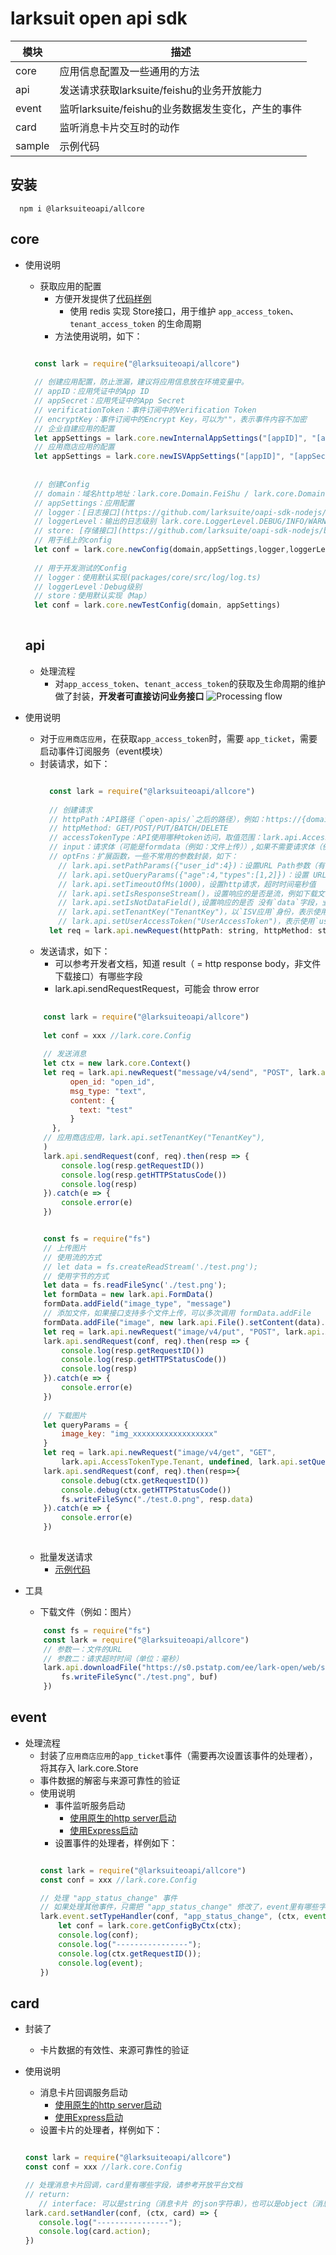# larksuit open api sdk

| 模块    | 描述 | 
|--------------|--------------|
|  core    | 应用信息配置及一些通用的方法  | 
|  api     | 发送请求获取larksuite/feishu的业务开放能力  |  
|  event   | 监听larksuite/feishu的业务数据发生变化，产生的事件  |  
|  card    | 监听消息卡片交互时的动作  | 
|  sample  | 示例代码 |     |

## 安装

```shell script
  npm i @larksuiteoapi/allcore
```

## core

- 使用说明
    - 获取应用的配置
        - 方便开发提供了[代码样例](https://github.com/larksuite/oapi-sdk-nodejs/blob/main/packages/sample/src/config/config.ts)
            - 使用 redis 实现 Store接口，用于维护 `app_access_token`、`tenant_access_token` 的生命周期
        - 方法使用说明，如下：
    ```javascript
      
      const lark = require("@larksuiteoapi/allcore")
  
      // 创建应用配置，防止泄漏，建议将应用信息放在环境变量中。
      // appID：应用凭证中的App ID
      // appSecret：应用凭证中的App Secret
      // verificationToken：事件订阅中的Verification Token
      // encryptKey：事件订阅中的Encrypt Key，可以为""，表示事件内容不加密
      // 企业自建应用的配置
      let appSettings = lark.core.newInternalAppSettings("[appID]", "[appSecret]", "[verificationToken]", "[encryptKey]")
      // 应用商店应用的配置
      let appSettings = lark.core.newISVAppSettings("[appID]", "[appSecret]", "[verificationToken]", "[encryptKey]")
      
      
      // 创建Config
      // domain：域名http地址：lark.core.Domain.FeiShu / lark.core.Domain.LarkSuite
      // appSettings：应用配置
      // logger：[日志接口](https://github.com/larksuite/oapi-sdk-nodejs/blob/main/packages/core/src/log/log.ts)
      // loggerLevel：输出的日志级别 lark.core.LoggerLevel.DEBUG/INFO/WARN/ERROR (packages/core/src/log/log.ts)
      // store: [存储接口](https://github.com/larksuite/oapi-sdk-nodejs/blob/main/packages/core/src/store/store.ts)，用来存储app_ticket/app_access_token/tenant_access_token
      // 用于线上的config
      let conf = lark.core.newConfig(domain,appSettings,logger,loggerLevel,store)    
      
      // 用于开发测试的Config
      // logger：使用默认实现(packages/core/src/log/log.ts)
      // loggerLevel：Debug级别
      // store：使用默认实现（Map）
      let conf = lark.core.newTestConfig(domain, appSettings)
      
    ```

  ## api

    - 处理流程
        - 对`app_access_token`、`tenant_access_token`的获取及生命周期的维护做了封装，**开发者可直接访问业务接口**
          ![Processing flow](api_process.jpg)

- 使用说明
    - 对于`应用商店应用`，在获取`app_access_token`时，需要 `app_ticket`，需要启动事件订阅服务（event模块）
    - 封装请求，如下：
      ```javascript
      
        const lark = require("@larksuiteoapi/allcore")
        
        // 创建请求
        // httpPath：API路径（`open-apis/`之后的路径），例如：https://{domain}/open-apis/authen/v1/user_info，则 httpPath："authen/v1/user_info"
        // httpMethod: GET/POST/PUT/BATCH/DELETE
        // accessTokenType：API使用哪种token访问，取值范围：lark.api.AccessTokenType.App/Tenant/User，例如：lark.api.AccessTokenType.Tenant
        // input：请求体（可能是formdata（例如：文件上传））,如果不需要请求体（例如一些GET请求），则传：undefined
        // optFns：扩展函数，一些不常用的参数封装，如下：
          // lark.api.setPathParams({"user_id":4})：设置URL Path参数（有:前缀）值，当httpPath="users/:user_id"时，请求的URL="https://{domain}/open-apis/users/4"
          // lark.api.setQueryParams({"age":4,"types":[1,2]})：设置 URL qeury，会在url追加?age=4&types=1&types=2
          // lark.api.setTimeoutOfMs(1000)，设置http请求，超时时间毫秒值
          // lark.api.setIsResponseStream()，设置响应的是否是流，例如下载文件，这时：output值是Buffer类型
          // lark.api.setIsNotDataField(),设置响应的是否 没有`data`字段，业务接口都是有`data`字段，所以不需要设置
          // lark.api.setTenantKey("TenantKey")，以`ISV应用`身份，表示使用`tenant_access_token`访问API，需要设置
          // lark.api.setUserAccessToken("UserAccessToken")，表示使用`user_access_token`访问API，需要设置
        let req = lark.api.newRequest(httpPath: string, httpMethod: string, accessTokenType: AccessTokenType, input: any, ...optFns: OptFn[]))
      
      ```
    - 发送请求，如下：
        - 可以参考开发者文档，知道 result（ = http response body，非文件下载接口）有哪些字段
        - lark.api.sendRequestRequest，可能会 throw error
  ```javascript
      
      const lark = require("@larksuiteoapi/allcore")
     
      let conf = xxx //lark.core.Config
      
      // 发送消息
      let ctx = new lark.core.Context()
      let req = lark.api.newRequest("message/v4/send", "POST", lark.api.AccessTokenType.Tenant, {
            open_id: "open_id",
            msg_type: "text",
            content: {
              text: "test"
            }
        }, 
      // 应用商店应用，lark.api.setTenantKey("TenantKey"),
      )
      lark.api.sendRequest(conf, req).then(resp => {
          console.log(resp.getRequestID())
          console.log(resp.getHTTPStatusCode())
          console.log(resp)
      }).catch(e => {
          console.error(e)
      })
  
  
      const fs = require("fs")
      // 上传图片
      // 使用流的方式
      // let data = fs.createReadStream('./test.png');
      // 使用字节的方式
      let data = fs.readFileSync('./test.png');
      let formData = new lark.api.FormData()
      formData.addField("image_type", "message")
      // 添加文件，如果接口支持多个文件上传，可以多次调用 formData.addFile
      formData.addFile("image", new lark.api.File().setContent(data).setType("image/jpeg"))
      let req = lark.api.newRequest("image/v4/put", "POST", lark.api.AccessTokenType.Tenant, formData)
      lark.api.sendRequest(conf, req).then(resp => {
          console.log(resp.getRequestID())
          console.log(resp.getHTTPStatusCode())
          console.log(resp)
      }).catch(e => {
          console.error(e)
      })
      
      // 下载图片
      let queryParams = {
          image_key: "img_xxxxxxxxxxxxxxxxxx"
      }
      let req = lark.api.newRequest("image/v4/get", "GET",
          lark.api.AccessTokenType.Tenant, undefined, lark.api.setQueryParams(queryParams), lark.api.setIsResponseStream())
      lark.api.sendRequest(conf, req).then(resp=>{
          console.debug(ctx.getRequestID())
          console.debug(ctx.getHTTPStatusCode())
          fs.writeFileSync("./test.0.png", resp.data)
      }).catch(e => {
          console.error(e)
      })
      
  ```
    - 批量发送请求
        - [示例代码](https://github.com/larksuite/oapi-sdk-nodejs/blob/main/packages/sample/src/api/batchReqCall.js)
- 工具
    - 下载文件（例如：图片）
  ```javascript
      const fs = require("fs")
      const lark = require("@larksuiteoapi/allcore")
      // 参数一：文件的URL
      // 参数二：请求超时时间（单位：毫秒）
      lark.api.downloadFile("https://s0.pstatp.com/ee/lark-open/web/static/apply.226f11cb.png", 3000).then(buf => {
          fs.writeFileSync("./test.png", buf)
      })
  ```   

## event

- 处理流程
    - 封装了`应用商店应用`的`app_ticket`事件（需要再次设置该事件的处理者），将其存入 lark.core.Store
    - 事件数据的解密与来源可靠性的验证
    - 使用说明
        - 事件监听服务启动
            - [使用原生的http server启动](https://github.com/larksuite/oapi-sdk-nodejs/blob/main/packages/sample/src/event/httpServer.js)
            - [使用Express启动](https://github.com/larksuite/oapi-sdk-nodejs/blob/main/packages/sample/src/event/express.js)
        - 设置事件的处理者，样例如下：
      ```javascript
      
      const lark = require("@larksuiteoapi/allcore")
      const conf = xxx //lark.core.Config
      
      // 处理 "app_status_change" 事件
      // 如果处理其他事件，只需把 "app_status_change" 修改了，event里有哪些字段，请参考开放平台文档
      lark.event.setTypeHandler(conf, "app_status_change", (ctx, event) => {
          let conf = lark.core.getConfigByCtx(ctx);
          console.log(conf);
          console.log("----------------");
          console.log(ctx.getRequestID());
          console.log(event);
      })
      
      ```

## card

- 封装了
    - 卡片数据的有效性、来源可靠性的验证

- 使用说明
    - 消息卡片回调服务启动
        - [使用原生的http server启动](https://github.com/larksuite/oapi-sdk-nodejs/blob/main/packages/sample/src/card/httpServer.js)
        - [使用Express启动](https://github.com/larksuite/oapi-sdk-nodejs/blob/main/packages/sample/src/card/express.js)
    - 设置卡片的处理者，样例如下：
  ```javascript
  
  const lark = require("@larksuiteoapi/allcore")
  const conf = xxx //lark.core.Config
  
  // 处理消息卡片回调，card里有哪些字段，请参考开放平台文档
  // return:
     // interface: 可以是string（消息卡片 的json字符串），也可以是object（消息卡片 的json object）
  lark.card.setHandler(conf, (ctx, card) => {
     console.log("----------------");
     console.log(card.action);
  })
      
  ```
    
    

